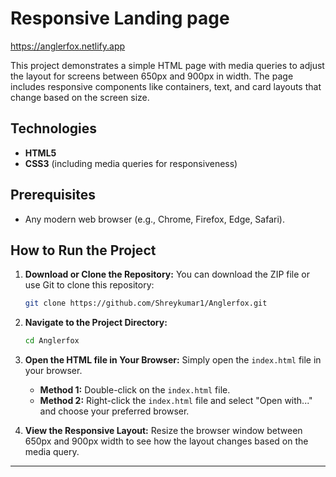 # Responsive Landing page

https://anglerfox.netlify.app

This project demonstrates a simple HTML page with media queries to adjust the layout for screens between 650px and 900px in width. The page includes responsive components like containers, text, and card layouts that change based on the screen size.

## Technologies
- **HTML5**
- **CSS3** (including media queries for responsiveness)

## Prerequisites
- Any modern web browser (e.g., Chrome, Firefox, Edge, Safari).

## How to Run the Project

1. **Download or Clone the Repository:**
   You can download the ZIP file or use Git to clone this repository:
   
   ```bash
   git clone https://github.com/Shreykumar1/Anglerfox.git
   ```

2. **Navigate to the Project Directory:**
   ```bash
   cd Anglerfox
   ```

3. **Open the HTML file in Your Browser:**
   Simply open the `index.html` file in your browser.

   - **Method 1:** Double-click on the `index.html` file.
   - **Method 2:** Right-click the `index.html` file and select "Open with..." and choose your preferred browser.

4. **View the Responsive Layout:**
   Resize the browser window between 650px and 900px width to see how the layout changes based on the media query.

---